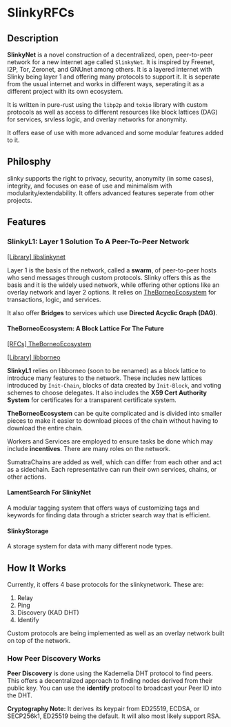 # SlinkyRFCs

## Description

**SlinkyNet** is a novel construction of a decentralized, open, peer-to-peer network for a new internet age called `SlinkyNet`. It is inspired by Freenet, I2P, Tor, Zeronet, and GNUnet among others. It is a layered internet with Slinky being layer 1 and offering many protocols to support it. It is seperate from the usual internet and works in different ways, seperating it as a different project with its own ecosystem.

It is written in pure-rust using the `libp2p` and `tokio` library with custom protocols as well as access to different resources like block lattices (DAG) for services, srvless logic, and overlay networks for anonymity.

It offers ease of use with more advanced and some modular features added to it.

## Philosphy

slinky supports the right to privacy, security, anonymity (in some cases), integrity, and focuses on ease of use and minimalism with modularity/extendability. It offers advanced features seperate from other projects.

## Features

### SlinkyL1: Layer 1 Solution To A Peer-To-Peer Network

[[Library] libslinkynet](https://github.com/sileneundula/libslinkynet)

Layer 1 is the basis of the network, called a **swarm**, of peer-to-peer hosts who send messages through custom protocols. Slinky offers this as the basis and it is the widely used network, while offering other options like an overlay network and layer 2 options. It relies on [TheBorneoEcosystem](https://github.com/sileneundula/TheBorneoEcosystem) for transactions, logic, and services.

It also offer **Bridges** to services which use **Directed Acyclic Graph (DAG)**.

#### TheBorneoEcosystem: A Block Lattice For The Future

[[RFCs] TheBorneoEcosystem](https://github.com/sileneundula/TheBorneoEcosystem)

[[Library] libborneo](https://github.com/sileneundula/libborneo)

**SlinkyL1** relies on libborneo (soon to be renamed) as a block lattice to introduce many features to the network. These includes new lattices introduced by `Init-Chain`, blocks of data created by `Init-Block`, and voting schemes to choose delegates. It also includes the **X59 Cert Authority System** for certificates for a transparent certificate system.

**TheBorneoEcosystem** can be quite complicated and is divided into smaller pieces to make it easier to download pieces of the chain without having to download the entire chain.

Workers and Services are employed to ensure tasks be done which may include **incentives**. There are many roles on the network.

SumatraChains are added as well, which can differ from each other and act as a sidechain. Each representative can run their own services, chains, or other actions.

#### LamentSearch For SlinkyNet

A modular tagging system that offers ways of customizing tags and keywords for finding data through a stricter search way that is efficient.

#### SlinkyStorage

A storage system for data with many different node types.

## How It Works

Currently, it offers 4 base protocols for the slinkynetwork. These are:

1. Relay
2. Ping
3. Discovery (KAD DHT)
4. Identify

Custom protocols are being implemented as well as an overlay network built on top of the network.

### How Peer Discovery Works

**Peer Discovery** is done using the Kademelia DHT protocol to find peers. This offers a decentralized approach to finding nodes derived from their public key. You can use the **identify** protocol to broadcast your Peer ID into the DHT.

**Cryptography Note:** It derives its keypair from ED25519, ECDSA, or SECP256k1, ED25519 being the default. It will also most likely support RSA.

